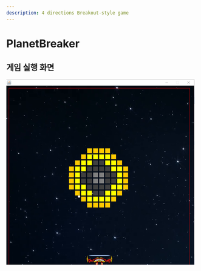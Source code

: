 ```yaml
---
description: 4 directions Breakout-style game
---
```


# PlanetBreaker
## 게임 실행 화면

![Alt text](https://github.com/pknu-wap/PlanetBreaker/blob/master/planet%20breaker.png?raw=true)
